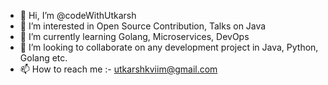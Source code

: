 - 👋 Hi, I’m @codeWithUtkarsh
- 👀 I’m interested in Open Source Contribution, Talks on Java
- 🌱 I’m currently learning Golang, Microservices, DevOps
- 💞️ I’m looking to collaborate on any development project in Java, Python, Golang etc.
- 📫 How to reach me :- utkarshkviim@gmail.com 

<!---
codeWithUtkarsh/codeWithUtkarsh is a ✨ special ✨ repository because its `README.md` (this file) appears on your GitHub profile.
You can click the Preview link to take a look at your changes.
--->
